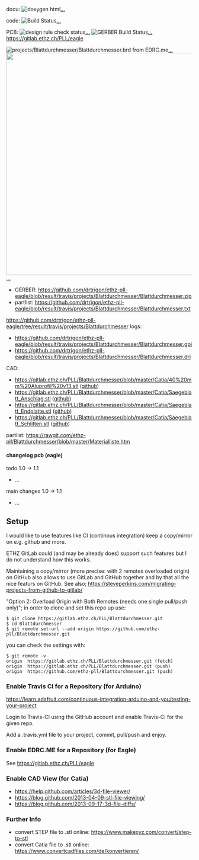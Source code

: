 <!--
docu: [![doxygen html](https://raw.githubusercontent.com/ethz-pll/Blattdurchmesser/result/docu/doc/html/doxygen.png)](https://rawgit.com/ethz-pll/Blattdurchmesser/result/docu/doc/html/index.html)

[comment]: # (doxygen latex pdf output? https://github.com/drtrigon/sketchbook/blob/result/docu/doc/latex/refman.pdf)

code: [![Build Status](https://travis-ci.org/ethz-pll/Blattdurchmesser.svg?branch=master)](https://travis-ci.org/ethz-pll/Blattdurchmesser)

PCB: [![design rule check status](https://edrc.me/api/v1/user/drtrigon/project/ethz-pll-eagle/img/status.svg)](https://edrc.me/g/drtrigon/ethz-pll-eagle)
[![GERBER Build Status](https://travis-ci.org/drtrigon/ethz-pll-eagle.svg?branch=master)](https://travis-ci.org/drtrigon/ethz-pll-eagle)
https://gitlab.ethz.ch/PLL/eagle

[![projects/Blattdurchmesser/Blattdurchmesser.brd from EDRC.me](https://edrc.me/api/v1/user/drtrigon/project/ethz-pll-eagle/img/file/projects%2FBlattdurchmesser%2FBlattdurchmesser.png?ref=refs%2Fheads%2Fmaster)](https://edrc.me/g/drtrigon/ethz-pll-eagle)
[![projects/Blattdurchmesser/Blattdurchmesser.png](https://raw.githubusercontent.com/drtrigon/ethz-pll-eagle/result/travis/projects/Blattdurchmesser/Blattdurchmesser.png)](https://github.com/drtrigon/ethz-pll-eagle/blob/result/travis/projects/Blattdurchmesser/Blattdurchmesser.png)
* GERBER: https://github.com/drtrigon/ethz-pll-eagle/blob/result/travis/projects/Blattdurchmesser/Blattdurchmesser.zip
* partlist: https://github.com/drtrigon/ethz-pll-eagle/blob/result/travis/projects/Blattdurchmesser/Blattdurchmesser.txt
-->
docu: ![doxygen html](https://raw.githubusercontent.com/ethz-pll/Blattdurchmesser/result/docu/doc/html/doxygen.png)[...](https://rawgit.com/ethz-pll/Blattdurchmesser/result/docu/doc/html/index.html)

[comment]: # (doxygen latex pdf output? https://github.com/drtrigon/sketchbook/blob/result/docu/doc/latex/refman.pdf)

code: ![Build Status](https://travis-ci.org/ethz-pll/Blattdurchmesser.svg?branch=master)[...](https://travis-ci.org/ethz-pll/Blattdurchmesser)

PCB: ![design rule check status](https://edrc.me/api/v1/user/drtrigon/project/ethz-pll-eagle/img/status.svg)[...](https://edrc.me/g/drtrigon/ethz-pll-eagle)
![GERBER Build Status](https://travis-ci.org/drtrigon/ethz-pll-eagle.svg?branch=master)[...](https://travis-ci.org/drtrigon/ethz-pll-eagle)
https://gitlab.ethz.ch/PLL/eagle

![projects/Blattdurchmesser/Blattdurchmesser.brd from EDRC.me](https://edrc.me/api/v1/user/drtrigon/project/ethz-pll-eagle/img/file/projects%2FBlattdurchmesser%2FBlattdurchmesser.png?ref=refs%2Fheads%2Fmaster)[...](https://edrc.me/g/drtrigon/ethz-pll-eagle)
<img src="https://raw.githubusercontent.com/drtrigon/ethz-pll-eagle/result/travis/projects/Blattdurchmesser/Blattdurchmesser.png" width="600">
[...](https://github.com/drtrigon/ethz-pll-eagle/blob/result/travis/projects/Blattdurchmesser/Blattdurchmesser.png)
* GERBER: https://github.com/drtrigon/ethz-pll-eagle/blob/result/travis/projects/Blattdurchmesser/Blattdurchmesser.zip
* partlist: https://github.com/drtrigon/ethz-pll-eagle/blob/result/travis/projects/Blattdurchmesser/Blattdurchmesser.txt

https://github.com/drtrigon/ethz-pll-eagle/tree/result/travis/projects/Blattdurchmesser logs:
* https://github.com/drtrigon/ethz-pll-eagle/blob/result/travis/projects/Blattdurchmesser/Blattdurchmesser.gpi
* https://github.com/drtrigon/ethz-pll-eagle/blob/result/travis/projects/Blattdurchmesser/Blattdurchmesser.dri

CAD: 
* https://gitlab.ethz.ch/PLL/Blattdurchmesser/blob/master/Catia/40%20mm%20Aluprofil%20v13.stl
  ([github](https://github.com/ethz-pll/Blattdurchmesser/blob/master/Catia/40%20mm%20Aluprofil%20v13.stl))
* https://gitlab.ethz.ch/PLL/Blattdurchmesser/blob/master/Catia/Saegeblatt_Anschlag.stl
  ([github](https://github.com/ethz-pll/Blattdurchmesser/blob/master/Catia/Saegeblatt_Anschlag.stl))
* https://gitlab.ethz.ch/PLL/Blattdurchmesser/blob/master/Catia/Saegeblatt_Endplatte.stl
  ([github](https://github.com/ethz-pll/Blattdurchmesser/blob/master/Catia/Saegeblatt_Endplatte.stl))
* https://gitlab.ethz.ch/PLL/Blattdurchmesser/blob/master/Catia/Saegeblatt_Schlitten.stl
  ([github](https://github.com/ethz-pll/Blattdurchmesser/blob/master/Catia/Saegeblatt_Schlitten.stl))

partlist: https://rawgit.com/ethz-pll/Blattdurchmesser/blob/master/Materialliste.htm

[comment]: # (@htmlonly
    <table>
      <tr>
        <td>
          <script src="https://embed.github.com/view/3d/ethz-pll/Blattdurchmesser/master/Catia/40%20mm%20Aluprofil%20v13.stl"></script><br>
          <script src="https://embed.github.com/view/3d/ethz-pll/Blattdurchmesser/master/Catia/Saegeblatt_Anschlag.stl"></script><br>
          <script src="https://embed.github.com/view/3d/ethz-pll/Blattdurchmesser/master/Catia/Saegeblatt_Endplatte.stl"></script><br>
          <script src="https://embed.github.com/view/3d/ethz-pll/Blattdurchmesser/master/Catia/Saegeblatt_Schlitten.stl"></script><br>
        </td>
      </tr>
    </table>
@endhtmlonly)

#### changelog pcb (eagle)

todo 1.0 -> 1.1

* ...

main changes 1.0 -> 1.1

* ...

## Setup

I would like to use features like CI (continous integration) keep a copy/mirror on e.g. github and more.

ETHZ GitLab could (and may be already does) support such features but I do not understand how this works.

Maintaining a copy/mirror (more precise: with 2 remotes overloaded origin) on GitHub also allows
to use GitLab and GitHub together and by that all the nice featurs on GitHub.
See also; https://steveperkins.com/migrating-projects-from-github-to-gitlab/

"Option 2: Overload Origin with Both Remotes (needs one single pull/push only)"; in order to clone
and set this repo up use:
```
$ git clone https://gitlab.ethz.ch/PLL/Blattdurchmesser.git
$ cd Blattdurchmesser
$ git remote set-url --add origin https://github.com/ethz-pll/Blattdurchmesser.git
```
you can check the settings with:
```
$ git remote -v
origin  https://gitlab.ethz.ch/PLL/Blattdurchmesser.git (fetch)
origin  https://gitlab.ethz.ch/PLL/Blattdurchmesser.git (push)
origin  https://github.com/ethz-pll/Blattdurchmesser.git (push)
```

### Enable Travis CI for a Repository (for Arduino)
https://learn.adafruit.com/continuous-integration-arduino-and-you/testing-your-project

Login to Travis-CI using the GitHub account and enable Travis-CI for the given repo.

Add a .travis.yml file to your project, commit, pull/push and enjoy.

### Enable EDRC.ME for a Repository (for Eagle)
See https://gitlab.ethz.ch/PLL/eagle

### Enable CAD View (for Catia)
* https://help.github.com/articles/3d-file-viewer/
* https://blog.github.com/2013-04-09-stl-file-viewing/
* https://blog.github.com/2013-09-17-3d-file-diffs/

### Further Info
* convert STEP file to .stl online: https://www.makexyz.com/convert/step-to-stl
* convert Catia file to .stl online: https://www.convertcadfiles.com/de/konvertieren/
